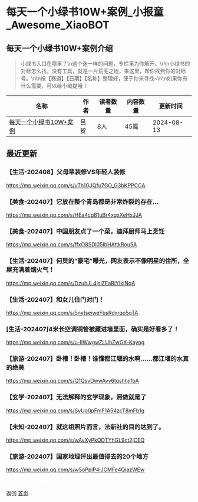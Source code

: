 # 每天一个小绿书10W+案例_小报童_Awesome_XiaoBOT

## 每天一个小绿书10W+案例介绍
> 小绿书入口在哪里？\n这个迷一样的问题，专栏里为你解开。\n\n小绿书的对标怎么找，没有工具，就是一片荒芜之地，来这里，帮你找到你的对标号。\n\n按【赛道】【日期】【名称】整理好，便于你来寻找~\n\n如果你有什么需要，可以给小编提哦！  
  


|名称|作者|读者数量|内容数量|更新时间|
|---|---|---|---|---|
|[每天一个小绿书10W+案例](https://xiaobot.net/p/xiaolvshu?refer=0b133df9-27dc-423b-8101-639049001c13)|吕贺|8人|45篇|2024-08-13|

## 最近更新
### 【生活-202408】父母辈装修VS年轻人装修

https://mp.weixin.qq.com/s/yTh1GJQfu7GO_G3bKPPCCA

### 【美食-202407】它放在整个青岛都是非常炸裂的存在…

https://mp.weixin.qq.com/s/HEa4cg81uBr4xgxXeHxJJA

### 【美食-202407】中国朋友点了一个菜，迪拜厨师马上烹饪

https://mp.weixin.qq.com/s/ffxO8SDl05IbHAttkRou5A

### 【生活-202407】何炅的“豪宅”曝光，网友表示不像明星的住所，全屋充满着烟火气！

https://mp.weixin.qq.com/s/DzuhJL4jsiZEaRiYIkjNqA

### 【生活-202407】和女儿住门对门！

https://mp.weixin.qq.com/s/5nytseiweFbsRdxrqo5qTA

### [生活-202407]4米长空调铜管被藏进墙里面，确实是好看多了！

https://mp.weixin.qq.com/s/u-IIWwgwZLUhZwGX-Kayog

### 【旅游-202407】卧槽！卧槽！谁懂都江堰的水啊……都江堰的水真的绝美

https://mp.weixin.qq.com/s/Q1QsvDwwAvv6tqshhjifbA

### 【玄学-202407】无法解释的玄学现象，照做就是了

https://mp.weixin.qq.com/s/SvUo0pFmF1A54zcT8mFb1g

### 【未知-202407】就这组照片而言，法新社的目的达到了。

https://mp.weixin.qq.com/s/wAvXyPkQDTYhGL9ct2jCEQ

### 【旅游-202407】国家地理评出最值得去的20个地方

https://mp.weixin.qq.com/s/w5oPplP4iJCMFe4QiazWEw


<a href="https://github.com/Reno9527/awesome-xiaobot" style="color: white; text-decoration: none;">awesome-xiaobot</a>

返回 [首页](../README.md)
